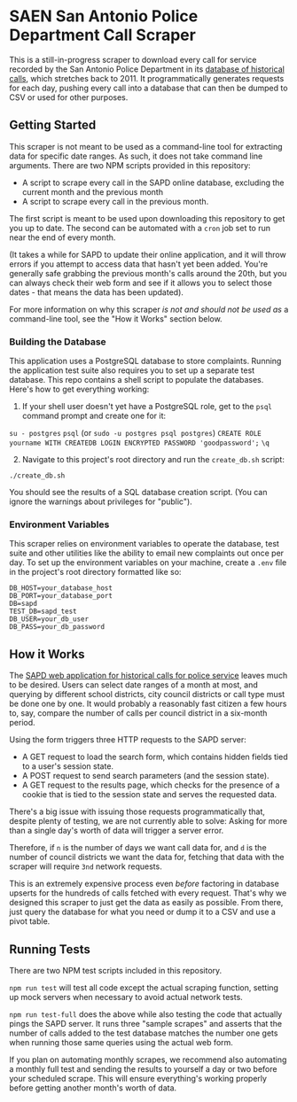 # SAEN San Antonio Police Department Call Scraper #

This is a still-in-progress scraper to download every call for service recorded by the San Antonio Police Department in its [database of historical calls](http://www.sanantonio.gov/SAPD/Calls), which stretches back to 2011. It programmatically generates requests for each day, pushing every call into a database that can then be dumped to CSV or used for other purposes.

## Getting Started ##

This scraper is not meant to be used as a command-line tool for extracting data for specific date ranges. As such, it does not take command line arguments. There are two NPM scripts provided in this repository:

- A script to scrape every call in the SAPD online database, excluding the current month and the previous month
- A script to scrape every call in the previous month.

The first script is meant to be used upon downloading this repository to get you up to date. The second can be automated with a `cron` job set to run near the end of every month.

(It takes a while for SAPD to update their online application, and it will throw errors if you attempt to access data that hasn't yet been added. You're generally safe grabbing the previous month's calls around the 20th, but you can always check their web form and see if it allows you to select those dates - that means the data has been updated).

For more information on why this scraper *is not and should not be used as* a command-line tool, see the "How it Works" section below.

### Building the Database ###

This application uses a PostgreSQL database to store complaints. Running the application test suite also requires you to set up a separate test database. This repo contains a shell script to populate the databases. Here's how to get everything working:

1. If your shell user doesn't yet have a PostgreSQL role, get to the `psql` command prompt and create one for it:

`su - postgres` 
`psql`
(or `sudo -u postgres psql postgres`)
`CREATE ROLE yourname WITH CREATEDB LOGIN ENCRYPTED PASSWORD 'goodpassword';`
`\q`

2. Navigate to this project's root directory and run the `create_db.sh` script:

`./create_db.sh`

You should see the results of a SQL database creation script. (You can ignore the warnings about privileges for "public").

### Environment Variables ###

This scraper relies on environment variables to operate the database, test suite and other utilities like the ability to email new complaints out once per day. To set up the environment variables on your machine, create a `.env` file in the project's root directory formatted like so:

```
DB_HOST=your_database_host
DB_PORT=your_database_port
DB=sapd
TEST_DB=sapd_test
DB_USER=your_db_user
DB_PASS=your_db_password
```


## How it Works ##

The [SAPD web application for historical calls for police service](http://www.sanantonio.gov/SAPD/Calls) leaves much to be desired. Users can select date ranges of a month at most, and querying by different school districts, city council districts or call type must be done one by one. It would probably a reasonably fast citizen a few hours to, say, compare the number of calls per council district in a six-month period.

Using the form triggers three HTTP requests to the SAPD server:

- A GET request to load the search form, which contains hidden fields tied to a user's session state.
- A POST request to send search parameters (and the session state).
- A GET request to the results page, which checks for the presence of a cookie that is tied to the session state and serves the requested data.

There's a big issue with issuing those requests programmatically that, despite plenty of testing, we are not currently able to solve: Asking for more than a single day's worth of data will trigger a server error.

Therefore, if `n` is the number of days we want call data for, and `d` is the number of council districts we want the data for, fetching that data with the scraper will require `3nd` network requests.

This is an extremely expensive process even *before* factoring in database upserts for the hundreds of calls fetched with every request. That's why we designed this scraper to just get the data as easily as possible. From there, just query the database for what you need or dump it to a CSV and use a pivot table.

## Running Tests ##

There are two NPM test scripts included in this repository.

`npm run test` will test all code except the actual scraping function, setting up mock servers when necessary to avoid actual network tests.

`npm run test-full` does the above while also testing the code that actually pings the SAPD server. It runs three "sample scrapes" and asserts that the number of calls added to the test database matches the number one gets when running those same queries using the actual web form.

If you plan on automating monthly scrapes, we recommend also automating a monthly full test and sending the results to yourself a day or two before your scheduled scrape. This will ensure everything's working properly before getting another month's worth of data.
